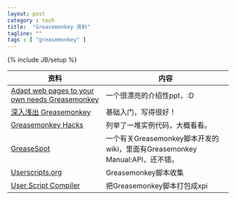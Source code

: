```yaml
---
layout: post
category : tech
title:  "Greasemonkey 资料"
tagline: ""
tags : [ "greasemonkey" ] 
---
```

{% include JB/setup %}

| 资料 | 内容 |
| ---- | ---- |
| [Adapt web pages to your own needs Greasemonkey](http://www.rsternagel.de/presentations/maowberlin09_rsternagel_greasemonkey.pdf) | 一个很漂亮的介绍性ppt，:D
| [深入浅出 Greasemonkey](http://www.firefox.net.cn/dig/) | 基础入门，写得很好！
| [Greasemonkey Hacks](http://oreilly.com/catalog/9780596101657/) | 列举了一堆实例代码，大概看看。
| [GreaseSpot](http://wiki.greasespot.net/Main_Page) | 一个有关Greasemonkey脚本开发的wiki，里面有Greasemonkey Manual:API，还不错。
| [Userscripts.org](http://userscripts.org/) | Greasemonkey脚本收集
| [User Script Compiler](http://arantius.com/misc/greasemonkey/script-compiler) | 把Greasemonkey脚本打包成xpi 
